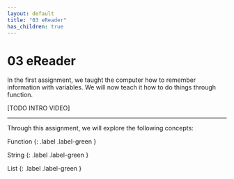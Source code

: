 ```yaml
---
layout: default
title: "03 eReader"
has_children: true
---
```


# 03 eReader

In the first assignment, we taught the computer how to remember information with variables. We will now teach it how to do things through function.

[TODO INTRO VIDEO]

---


Through this assignment, we will explore the following concepts:

Function
{: .label .label-green }

String
{: .label .label-green }

List
{: .label .label-green }
